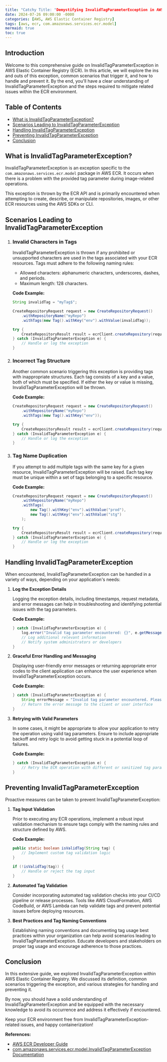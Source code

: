 ```yaml
---
title: "Catchy Title: "Demystifying InvalidTagParameterException in AWS Elastic Container Registry""
date: 2024-07-26 09:00:00 -0000
categories: [AWS, AWS Elastic Container Registry]
tags: [aws, ecr, com.amazonaws.services.ecr.model]
mermaid: true
toc: true
---
```



## Introduction
Welcome to this comprehensive guide on InvalidTagParameterException in AWS Elastic Container Registry (ECR). In this article, we will explore the ins and outs of this exception, common scenarios that trigger it, and how to handle and prevent it. By the end, you'll have a clear understanding of InvalidTagParameterException and the steps required to mitigate related issues within the ECR environment.

## Table of Contents
- [What is InvalidTagParameterException?](#what-is-invalidtagparameterexception)
- [Scenarios Leading to InvalidTagParameterException](#scenarios-leading-to-invalidtagparameterexception)
- [Handling InvalidTagParameterException](#handling-invalidtagparameterexception)
- [Preventing InvalidTagParameterException](#preventing-invalidtagparameterexception)
- [Conclusion](#conclusion)

## What is InvalidTagParameterException?

InvalidTagParameterException is an exception specific to the `com.amazonaws.services.ecr.model` package in AWS ECR. It occurs when there is a problem with the provided tag parameter during image-related operations.

This exception is thrown by the ECR API and is primarily encountered when attempting to create, describe, or manipulate repositories, images, or other ECR resources using the AWS SDKs or CLI.

## Scenarios Leading to InvalidTagParameterException

1. ### Invalid Characters in Tags

   InvalidTagParameterException is thrown if any prohibited or unsupported characters are used in the tags associated with your ECR resources. Tags must adhere to the following naming rules:
   - Allowed characters: alphanumeric characters, underscores, dashes, and periods.
   - Maximum length: 128 characters.

   **Code Example:**
   ```java
   String invalidTag = "myTag$";
   
   CreateRepositoryRequest request = new CreateRepositoryRequest()
       .withRepositoryName("myRepo")
       .withTags(new Tag().withKey("env").withValue(invalidTag));
   
   try {
       CreateRepositoryResult result = ecrClient.createRepository(request);
   } catch (InvalidTagParameterException e) {
       // Handle or log the exception
   }
   ```

2. ### Incorrect Tag Structure

   Another common scenario triggering this exception is providing tags with inappropriate structures. Each tag consists of a key and a value, both of which must be specified. If either the key or value is missing, InvalidTagParameterException will be thrown.

   **Code Example:**
   ```java
   CreateRepositoryRequest request = new CreateRepositoryRequest()
       .withRepositoryName("myRepo")
       .withTags(new Tag().withKey("env"));
   
   try {
       CreateRepositoryResult result = ecrClient.createRepository(request);
   } catch (InvalidTagParameterException e) {
       // Handle or log the exception
   }
   ```

3. ### Tag Name Duplication

   If you attempt to add multiple tags with the same key for a given resource, InvalidTagParameterException will be raised. Each tag key must be unique within a set of tags belonging to a specific resource.

   **Code Example:**
   ```java
   CreateRepositoryRequest request = new CreateRepositoryRequest()
       .withRepositoryName("myRepo")
       .withTags(
           new Tag().withKey("env").withValue("prod"),
           new Tag().withKey("env").withValue("stg")
       );
   
   try {
       CreateRepositoryResult result = ecrClient.createRepository(request);
   } catch (InvalidTagParameterException e) {
       // Handle or log the exception
   }
   ```

## Handling InvalidTagParameterException

When encountered, InvalidTagParameterException can be handled in a variety of ways, depending on your application's needs:

1. **Log the Exception Details**
   
   Logging the exception details, including timestamps, request metadata, and error messages can help in troubleshooting and identifying potential issues with the tag parameters.

   **Code Example:**
   ```java
   } catch (InvalidTagParameterException e) {
       log.error("Invalid tag parameter encountered: {}", e.getMessage());
       // Log additional relevant information
       // Notify system administrators or developers
   }
   ```

2. **Graceful Error Handling and Messaging**
   
   Displaying user-friendly error messages or returning appropriate error codes to the client application can enhance the user experience when InvalidTagParameterException occurs.

   **Code Example:**
   ```java
   } catch (InvalidTagParameterException e) {
       String errorMessage = "Invalid tag parameter encountered. Please provide a valid tag.";
       // Return the error message to the client or user interface
   }
   ```

3. **Retrying with Valid Parameters**
   
   In some cases, it might be appropriate to allow your application to retry the operation using valid tag parameters. Ensure to include appropriate backoff and retry logic to avoid getting stuck in a potential loop of failures.

   **Code Example:**
   ```java
   } catch (InvalidTagParameterException e) {
       // Retry the ECR operation with different or sanitized tag parameters
   }
   ```

## Preventing InvalidTagParameterException

Proactive measures can be taken to prevent InvalidTagParameterException:

1. **Tag Input Validation**
   
   Prior to executing any ECR operations, implement a robust input validation mechanism to ensure tags comply with the naming rules and structure defined by AWS.

   **Code Example:**
   ```java
   public static boolean isValidTag(String tag) {
       // Implement custom tag validation logic
   }
   
   if (!isValidTag(tag)) {
       // Handle or reject the tag input
   }
   ```

2. **Automated Tag Validation**
   
   Consider incorporating automated tag validation checks into your CI/CD pipeline or release processes. Tools like AWS CloudFormation, AWS CodeBuild, or AWS Lambda can help validate tags and prevent potential issues before deploying resources.

3. **Best Practices and Tag Naming Conventions**
   
   Establishing naming conventions and documenting tag usage best practices within your organization can help avoid scenarios leading to InvalidTagParameterException. Educate developers and stakeholders on proper tag usage and encourage adherence to those practices.

## Conclusion

In this extensive guide, we explored InvalidTagParameterException within AWS Elastic Container Registry. We discussed its definition, common scenarios triggering the exception, and various strategies for handling and preventing it.

By now, you should have a solid understanding of InvalidTagParameterException and be equipped with the necessary knowledge to avoid its occurrence and address it effectively if encountered.

Keep your ECR environment free from InvalidTagParameterException-related issues, and happy containerization!

**References:**
- [AWS ECR Developer Guide](https://docs.aws.amazon.com/ecr/index.html)
- [com.amazonaws.services.ecr.model.InvalidTagParameterException Documentation](https://docs.aws.amazon.com/AWSJavaSDK/latest/javadoc/com/amazonaws/services/ecr/model/InvalidTagParameterException.html)